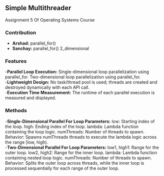 ## Simple Multithreader

Assignment 5 Of Operating Systems Course

### Contribution
- **Arshad:** parallel_for()
- **Sanchay:** parallel_for() 2_dimensional

### Features
-**Parallel Loop Execution:** Single-dimensional loop parallelization using parallel_for. Two-dimensional loop parallelization using parallel_for.<br/>
-**Lightweight Design:** No task/thread pool is used; threads are created and destroyed dynamically with each API call.<br/>
-**Execution Time Measurement:** The runtime of each parallel execution is measured and displayed.<br/>

### Methods 
-**Single-Dimensional Parallel For Loop Parameters:** low: Starting index of the loop. high: Ending index of the loop. lambda: Lambda function containing the loop logic. numThreads: Number of threads to spawn. Behavior: Spawns numThreads threads to execute the lambda logic across the range [low, high).<br/>
-**Two-Dimensional Parallel For Loop Parameters:** low1, high1: Range for the outer loop. low2, high2: Range for the inner loop. lambda: Lambda function containing nested loop logic. numThreads: Number of threads to spawn. Behavior: Splits the outer loop across threads, while the inner loop is processed sequentially for each range of the outer loop.
